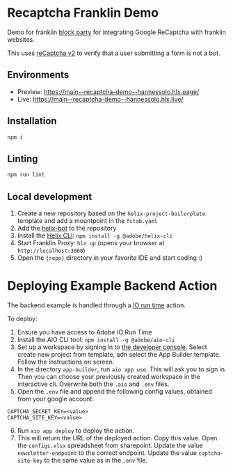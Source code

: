 # Recaptcha Franklin Demo
Demo for franklin [block party](https://www.hlx.live/developer/block-collection#block-party) for integrating Google ReCaptcha with franklin websites.

This uses [reCaptcha v2](https://developers.google.com/recaptcha/docs/display) to verify that a user submitting a form is not a bot.

## Environments
- Preview: https://main--recaptcha-demo--hannessolo.hlx.page/
- Live: https://main--recaptcha-demo--hannessolo.hlx.live/

## Installation

```sh
npm i
```

## Linting

```sh
npm run lint
```

## Local development

1. Create a new repository based on the `helix-project-boilerplate` template and add a mountpoint in the `fstab.yaml`
1. Add the [helix-bot](https://github.com/apps/helix-bot) to the repository
1. Install the [Helix CLI](https://github.com/adobe/helix-cli): `npm install -g @adobe/helix-cli`
1. Start Franklin Proxy: `hlx up` (opens your browser at `http://localhost:3000`)
1. Open the `{repo}` directory in your favorite IDE and start coding :)


# Deploying Example Backend Action

The backend example is handled through a [IO run time](https://developer.adobe.com/runtime) action.

To deploy:

1. Ensure you have access to Adobe IO Run Time
2. Install the AIO CLI tool: `npm install -g @adobe/aio-cli`
3. Set up a workspace by signing in to [the developer console](https://developer.adobe.com/console). Select create new project from template, adn select the App Builder template. Follow the instructions on screen.
4. In the directory `app-builder`, run `aio app use`. This will ask you to sign in. Then you can choose your previously created workspace in the interactive cli. Overwrite both the `.aio` and `.env` files.
5. Open the `.env` file and append the following config values, obtained from your google account:

```
CAPTCHA_SECRET_KEY=<value>
CAPTCHA_SITE_KEY=<value>
```

6. Run `aio app deploy` to deploy the action.
7. This will return the URL of the deployed action. Copy this value. Open the `configs.xlsx` spreadsheet from sharepoint. Update the value `newsletter-endpoint` to the correct endpoint. Update the value `captcha-site-key` to the same value as in the `.env` file.
